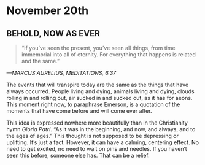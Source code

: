 # November 20th
## BEHOLD, NOW AS EVER

> “If you’ve seen the present, you’ve seen all things, from time immemorial into all of eternity. For everything that happens is related and the same.”

*—MARCUS AURELIUS, MEDITATIONS, 6.37*

The events that will transpire today are the same as the things that have always occurred. People living and dying, animals living and dying, clouds rolling in and rolling out, air sucked in and sucked out, as it has for aeons. This moment right now, to paraphrase Emerson, is a quotation of the moments that have come before and will come ever after.

This idea is expressed nowhere more beautifully than in the Christianity hymn *Gloria Patri*. “As it was in the beginning, and now, and always, and to the ages of ages.” This thought is not supposed to be depressing or uplifting. It’s just a fact. However, it can have a calming, centering effect. No need to get excited, no need to wait on pins and needles. If you haven’t seen this before, someone else has. That can be a relief.

